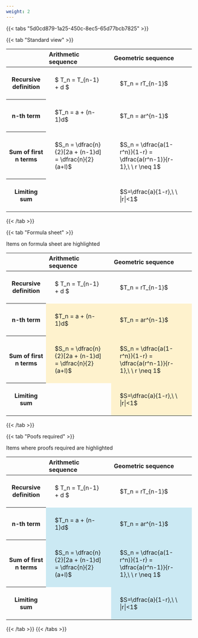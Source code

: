 ```yaml
---
weight: 2
---
```


{{< tabs "5d0cd879-1a25-450c-8ec5-65d77bcb7825" >}}

{{< tab "Standard view" >}}

<style type="text/css">
#T_2a3c3 th.col_heading {
  text-align: left;
  font-size: 1em;
}
#T_2a3c3 td {
  text-align: left;
  font-size: 1em;
  padding: 1.5em;
}
</style>
<table id="T_2a3c3">
  <thead>
    <tr>
      <th class="blank level0" >&nbsp;</th>
      <th id="T_2a3c3_level0_col0" class="col_heading level0 col0" >Arithmetic sequence</th>
      <th id="T_2a3c3_level0_col1" class="col_heading level0 col1" >Geometric sequence</th>
    </tr>
  </thead>
  <tbody>
    <tr>
      <th id="T_2a3c3_level0_row0" class="row_heading level0 row0" >Recursive definition</th>
      <td id="T_2a3c3_row0_col0" class="data row0 col0" >$ T_n = T_{n-1} + d $</td>
      <td id="T_2a3c3_row0_col1" class="data row0 col1" >$T_n = rT_{n-1}$</td>
    </tr>
    <tr>
      <th id="T_2a3c3_level0_row1" class="row_heading level0 row1" >n-th term</th>
      <td id="T_2a3c3_row1_col0" class="data row1 col0" >$T_n = a + (n-1)d$</td>
      <td id="T_2a3c3_row1_col1" class="data row1 col1" >$T_n = ar^{n-1}$</td>
    </tr>
    <tr>
      <th id="T_2a3c3_level0_row2" class="row_heading level0 row2" >Sum of first n terms</th>
      <td id="T_2a3c3_row2_col0" class="data row2 col0" >$S_n = \dfrac{n}{2}[2a + (n-1)d] = \dfrac{n}{2}(a+l)$</td>
      <td id="T_2a3c3_row2_col1" class="data row2 col1" >$S_n = \dfrac{a(1-r^n)}{1-r} = \dfrac{a(r^n-1)}{r-1},\ \  r \neq 1$</td>
    </tr>
    <tr>
      <th id="T_2a3c3_level0_row3" class="row_heading level0 row3" >Limiting sum</th>
      <td id="T_2a3c3_row3_col0" class="data row3 col0" ></td>
      <td id="T_2a3c3_row3_col1" class="data row3 col1" >$S=\dfrac{a}{1-r},\ \ |r|<1$</td>
    </tr>
  </tbody>
</table>
{{< /tab >}}

{{< tab "Formula sheet" >}}

Items on formula sheet are highlighted 
<br>
<style type="text/css">
#T_0feb3 th.col_heading {
  text-align: left;
  font-size: 1em;
}
#T_0feb3 td {
  text-align: left;
  font-size: 1em;
  padding: 1.5em;
}
#T_0feb3_row0_col0, #T_0feb3_row0_col1, #T_0feb3_row3_col0 {
  background-color: rgba(0,0,0,0);
}
#T_0feb3_row1_col0, #T_0feb3_row1_col1, #T_0feb3_row2_col0, #T_0feb3_row2_col1, #T_0feb3_row3_col1 {
  background-color: rgba(255,194,10, 0.2);
}
</style>
<table id="T_0feb3">
  <thead>
    <tr>
      <th class="blank level0" >&nbsp;</th>
      <th id="T_0feb3_level0_col0" class="col_heading level0 col0" >Arithmetic sequence</th>
      <th id="T_0feb3_level0_col1" class="col_heading level0 col1" >Geometric sequence</th>
    </tr>
  </thead>
  <tbody>
    <tr>
      <th id="T_0feb3_level0_row0" class="row_heading level0 row0" >Recursive definition</th>
      <td id="T_0feb3_row0_col0" class="data row0 col0" >$ T_n = T_{n-1} + d $</td>
      <td id="T_0feb3_row0_col1" class="data row0 col1" >$T_n = rT_{n-1}$</td>
    </tr>
    <tr>
      <th id="T_0feb3_level0_row1" class="row_heading level0 row1" >n-th term</th>
      <td id="T_0feb3_row1_col0" class="data row1 col0" >$T_n = a + (n-1)d$</td>
      <td id="T_0feb3_row1_col1" class="data row1 col1" >$T_n = ar^{n-1}$</td>
    </tr>
    <tr>
      <th id="T_0feb3_level0_row2" class="row_heading level0 row2" >Sum of first n terms</th>
      <td id="T_0feb3_row2_col0" class="data row2 col0" >$S_n = \dfrac{n}{2}[2a + (n-1)d] = \dfrac{n}{2}(a+l)$</td>
      <td id="T_0feb3_row2_col1" class="data row2 col1" >$S_n = \dfrac{a(1-r^n)}{1-r} = \dfrac{a(r^n-1)}{r-1},\ \  r \neq 1$</td>
    </tr>
    <tr>
      <th id="T_0feb3_level0_row3" class="row_heading level0 row3" >Limiting sum</th>
      <td id="T_0feb3_row3_col0" class="data row3 col0" ></td>
      <td id="T_0feb3_row3_col1" class="data row3 col1" >$S=\dfrac{a}{1-r},\ \ |r|<1$</td>
    </tr>
  </tbody>
</table>
{{< /tab >}}

{{< tab "Poofs required" >}}

Items where proofs required are highlighted 
<br>
<style type="text/css">
#T_14389 th.col_heading {
  text-align: left;
  font-size: 1em;
}
#T_14389 td {
  text-align: left;
  font-size: 1em;
  padding: 1.5em;
}
#T_14389_row0_col0, #T_14389_row0_col1, #T_14389_row3_col0 {
  background-color: rgba(0,0,0,0);
}
#T_14389_row1_col0, #T_14389_row1_col1, #T_14389_row2_col0, #T_14389_row2_col1, #T_14389_row3_col1 {
  background-color: rgba(0,150,200, 0.2);
}
</style>
<table id="T_14389">
  <thead>
    <tr>
      <th class="blank level0" >&nbsp;</th>
      <th id="T_14389_level0_col0" class="col_heading level0 col0" >Arithmetic sequence</th>
      <th id="T_14389_level0_col1" class="col_heading level0 col1" >Geometric sequence</th>
    </tr>
  </thead>
  <tbody>
    <tr>
      <th id="T_14389_level0_row0" class="row_heading level0 row0" >Recursive definition</th>
      <td id="T_14389_row0_col0" class="data row0 col0" >$ T_n = T_{n-1} + d $</td>
      <td id="T_14389_row0_col1" class="data row0 col1" >$T_n = rT_{n-1}$</td>
    </tr>
    <tr>
      <th id="T_14389_level0_row1" class="row_heading level0 row1" >n-th term</th>
      <td id="T_14389_row1_col0" class="data row1 col0" >$T_n = a + (n-1)d$</td>
      <td id="T_14389_row1_col1" class="data row1 col1" >$T_n = ar^{n-1}$</td>
    </tr>
    <tr>
      <th id="T_14389_level0_row2" class="row_heading level0 row2" >Sum of first n terms</th>
      <td id="T_14389_row2_col0" class="data row2 col0" >$S_n = \dfrac{n}{2}[2a + (n-1)d] = \dfrac{n}{2}(a+l)$</td>
      <td id="T_14389_row2_col1" class="data row2 col1" >$S_n = \dfrac{a(1-r^n)}{1-r} = \dfrac{a(r^n-1)}{r-1},\ \  r \neq 1$</td>
    </tr>
    <tr>
      <th id="T_14389_level0_row3" class="row_heading level0 row3" >Limiting sum</th>
      <td id="T_14389_row3_col0" class="data row3 col0" ></td>
      <td id="T_14389_row3_col1" class="data row3 col1" >$S=\dfrac{a}{1-r},\ \ |r|<1$</td>
    </tr>
  </tbody>
</table>
{{< /tab >}}
{{< /tabs >}}